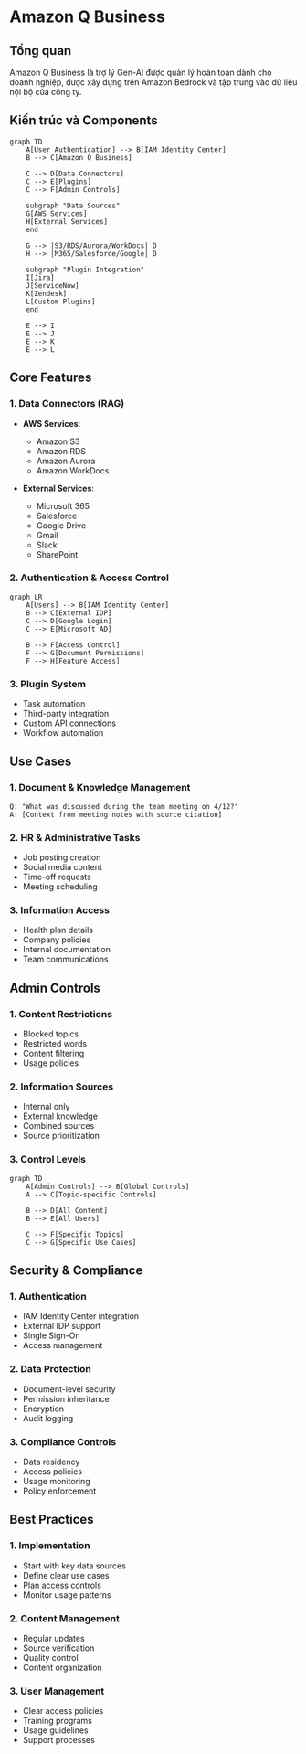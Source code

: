 # Amazon Q Business

## Tổng quan
Amazon Q Business là trợ lý Gen-AI được quản lý hoàn toàn dành cho doanh nghiệp, được xây dựng trên Amazon Bedrock và tập trung vào dữ liệu nội bộ của công ty.

## Kiến trúc và Components

```mermaid
graph TD
    A[User Authentication] --> B[IAM Identity Center]
    B --> C[Amazon Q Business]
    
    C --> D[Data Connectors]
    C --> E[Plugins]
    C --> F[Admin Controls]
    
    subgraph "Data Sources"
    G[AWS Services]
    H[External Services]
    end
    
    G --> |S3/RDS/Aurora/WorkDocs| D
    H --> |M365/Salesforce/Google| D
    
    subgraph "Plugin Integration"
    I[Jira]
    J[ServiceNow]
    K[Zendesk]
    L[Custom Plugins]
    end
    
    E --> I
    E --> J
    E --> K
    E --> L
```

## Core Features

### 1. Data Connectors (RAG)
- **AWS Services**:
  * Amazon S3
  * Amazon RDS
  * Amazon Aurora
  * Amazon WorkDocs

- **External Services**:
  * Microsoft 365
  * Salesforce
  * Google Drive
  * Gmail
  * Slack
  * SharePoint

### 2. Authentication & Access Control

```mermaid
graph LR
    A[Users] --> B[IAM Identity Center]
    B --> C[External IDP]
    C --> D[Google Login]
    C --> E[Microsoft AD]
    
    B --> F[Access Control]
    F --> G[Document Permissions]
    F --> H[Feature Access]
```

### 3. Plugin System
- Task automation
- Third-party integration
- Custom API connections
- Workflow automation

## Use Cases

### 1. Document & Knowledge Management
```text
Q: "What was discussed during the team meeting on 4/12?"
A: [Context from meeting notes with source citation]
```

### 2. HR & Administrative Tasks
- Job posting creation
- Social media content
- Time-off requests
- Meeting scheduling

### 3. Information Access
- Health plan details
- Company policies
- Internal documentation
- Team communications

## Admin Controls

### 1. Content Restrictions
- Blocked topics
- Restricted words
- Content filtering
- Usage policies

### 2. Information Sources
- Internal only
- External knowledge
- Combined sources
- Source prioritization

### 3. Control Levels
```mermaid
graph TD
    A[Admin Controls] --> B[Global Controls]
    A --> C[Topic-specific Controls]
    
    B --> D[All Content]
    B --> E[All Users]
    
    C --> F[Specific Topics]
    C --> G[Specific Use Cases]
```

## Security & Compliance

### 1. Authentication
- IAM Identity Center integration
- External IDP support
- Single Sign-On
- Access management

### 2. Data Protection
- Document-level security
- Permission inheritance
- Encryption
- Audit logging

### 3. Compliance Controls
- Data residency
- Access policies
- Usage monitoring
- Policy enforcement

## Best Practices

### 1. Implementation
- Start with key data sources
- Define clear use cases
- Plan access controls
- Monitor usage patterns

### 2. Content Management
- Regular updates
- Source verification
- Quality control
- Content organization

### 3. User Management
- Clear access policies
- Training programs
- Usage guidelines
- Support processes